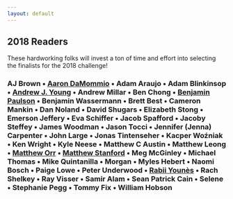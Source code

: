 ```yaml
---
layout: default
---
```

## 2018 Readers

These hardworking folks will invest a ton of time and effort into selecting the finalists for the 2018 challenge!

### **AJ Brown** • [**Aaron DaMommio**](http://aarondamommio.blogspot.com/) • **Adam Araujo** • **Adam Blinkinsop** • [**Andrew J. Young**](https://thatonegm.weebly.com/) • **Andrew Millar** • **Ben Chong** • [**Benjamin Paulson**]( https://twitter.com/sheepmancometh) • **Benjamin Wassermann** • **Brett Best** • **Cameron Mankin** • **Dan Noland** • **David Shugars** • **Elizabeth Stong** • **Emerson Jeffery** • **Eva Schiffer** • **Jacob Spafford** • **Jacoby Steffey** • **James Woodman** • **Jason Tocci** • **Jennifer (Jenna) Carpenter** • **John Large** • **Jonas Tintenseher** • **Kacper Woźniak** • **Ken Wright** • **Kyle Neese** • **Matthew C Austin** • **Matthew Leong** • [**Matthew Orr**](http://wordsaremysword.blogspot.com/) • [**Matthew Stanford**](https://twitter.com/@legendary_pants) • **Meg McGinley** • **Michael Thomas** • **Mike Quintanilla** • **Morgan** • **Myles Hebert** • **Naomi Bosch** • **Paige Lowe** • **Peter Underwood** • [**Rabii Younès**](http://pyrofoux.itch.io) • **Rach Shelkey** • **Ray Visser** • **Samir Alam** • **Sean Patrick Cain** • **Selene** • **Stephanie Pegg** • **Tommy Fix** • **William Hobson** 

